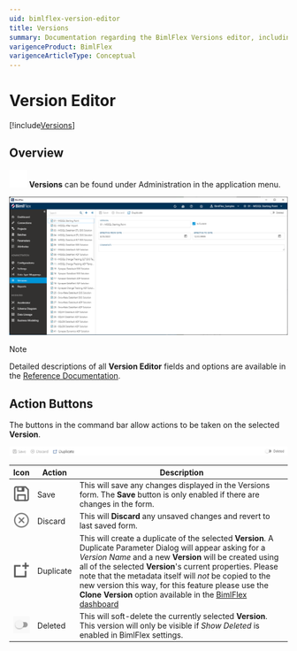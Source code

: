 ```yaml
---
uid: bimlflex-version-editor
title: Versions
summary: Documentation regarding the BimlFlex Versions editor, including editor fields, action buttons, field descriptions, setting options, and overrides.
varigenceProduct: BimlFlex
varigenceArticleType: Conceptual
---
```

# Version Editor

[!include[Versions](../includes/_incl-header-version.md)]

## Overview

<img class="icon-inline" src="../../static/svg/versions.svg" /> **Versions** can be found under Administration in the application menu.

![BimlFlex Versions Editor - Overview](../../static/img/bfx-versions-editor-overview.png "BimlFlex Versions Editor - Overview")

> [!NOTE]
> Detailed descriptions of all **Version Editor** fields and options are available in the [Reference Documentation](xref:bimlflex-reference-documentation-connection-entity).

## Action Buttons

The buttons in the command bar allow actions to be taken on the selected **Version**.

![BimlFlex Versions - Command Bar Buttons](../../static/img/bfx-versions-command-bar.png "BimlFlex Versions - Command Bar Buttons")

| Icon | Action | Description |
| ---- | ------ | ----------- |
| <div class="icon-col m-5" ><img src="../../static/svg/save.svg" /></div> | Save | This will save any changes displayed in the Versions form.  The **Save** button is only enabled if there are changes in the form. |
| <div class="icon-col m-5"><img src="../../static/svg/discard.svg" /></div> | Discard | This will **Discard** any unsaved changes and revert to last saved form. |
| <div class="icon-col m-5"><img src="../../static/svg/duplicate-objects.svg" /></div> | Duplicate | This will create a duplicate of the selected **Version**.  A Duplicate Parameter Dialog will appear asking for a *Version Name* and a new **Version** will be created using all of the selected **Version**'s current properties. Please note that the metadata itself will *not* be copied to the new version this way, for this feature please use the **Clone Version** option available in the [BimlFlex dashboard](xref:bimlflex-dashboard) |
| <div class="icon-col m-5" ><img style="filter: brightness(100%) contrast(95%) grayscale(100%);" src="../../static/img/bimlflex-action-switch.png" /></div> | Deleted | This will soft-delete the currently selected **Version**. This version will only be visible if *Show Deleted* is enabled in BimlFlex settings. |
